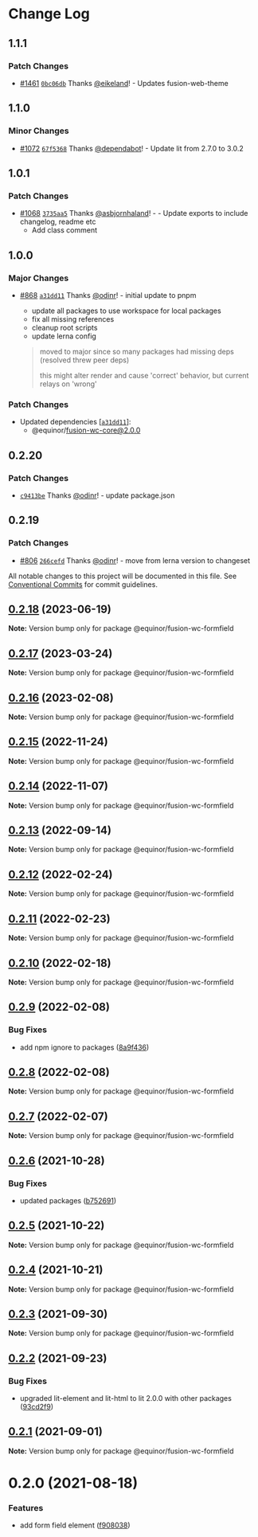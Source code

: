 # Change Log

## 1.1.1

### Patch Changes

- [#1461](https://github.com/equinor/fusion-web-components/pull/1461) [`0bc06db`](https://github.com/equinor/fusion-web-components/commit/0bc06dbf003e078bf73bf191a0de429ad443f836) Thanks [@eikeland](https://github.com/eikeland)! - Updates fusion-web-theme

## 1.1.0

### Minor Changes

- [#1072](https://github.com/equinor/fusion-web-components/pull/1072) [`67f5368`](https://github.com/equinor/fusion-web-components/commit/67f5368005022dad3c103cc1673e352d6efd65e0) Thanks [@dependabot](https://github.com/apps/dependabot)! - Update lit from 2.7.0 to 3.0.2

## 1.0.1

### Patch Changes

- [#1068](https://github.com/equinor/fusion-web-components/pull/1068) [`3735aa5`](https://github.com/equinor/fusion-web-components/commit/3735aa51480bb5b16815c2fbf152da91f6231052) Thanks [@asbjornhaland](https://github.com/asbjornhaland)! - - Update exports to include changelog, readme etc
  - Add class comment

## 1.0.0

### Major Changes

- [#868](https://github.com/equinor/fusion-web-components/pull/868) [`a31dd11`](https://github.com/equinor/fusion-web-components/commit/a31dd11a7b8f5515cc62344849b2ce765861267a) Thanks [@odinr](https://github.com/odinr)! - initial update to pnpm

  - update all packages to use workspace for local packages
  - fix all missing references
  - cleanup root scripts
  - update lerna config

  > moved to major since so many packages had missing deps (resolved threw peer deps)
  >
  > this might alter render and cause 'correct' behavior, but current relays on 'wrong'

### Patch Changes

- Updated dependencies [[`a31dd11`](https://github.com/equinor/fusion-web-components/commit/a31dd11a7b8f5515cc62344849b2ce765861267a)]:
  - @equinor/fusion-wc-core@2.0.0

## 0.2.20

### Patch Changes

- [`c9413be`](https://github.com/equinor/fusion-web-components/commit/c9413beb02b168de63c2f978f121e80fe1b68614) Thanks [@odinr](https://github.com/odinr)! - update package.json

## 0.2.19

### Patch Changes

- [#806](https://github.com/equinor/fusion-web-components/pull/806) [`266cefd`](https://github.com/equinor/fusion-web-components/commit/266cefd493f898f440ce93e92e79964bbd33be59) Thanks [@odinr](https://github.com/odinr)! - move from lerna version to changeset

All notable changes to this project will be documented in this file.
See [Conventional Commits](https://conventionalcommits.org) for commit guidelines.

## [0.2.18](https://github.com/equinor/fusion-web-components/compare/@equinor/fusion-wc-formfield@0.2.17...@equinor/fusion-wc-formfield@0.2.18) (2023-06-19)

**Note:** Version bump only for package @equinor/fusion-wc-formfield

## [0.2.17](https://github.com/equinor/fusion-web-components/compare/@equinor/fusion-wc-formfield@0.2.16...@equinor/fusion-wc-formfield@0.2.17) (2023-03-24)

**Note:** Version bump only for package @equinor/fusion-wc-formfield

## [0.2.16](https://github.com/equinor/fusion-web-components/compare/@equinor/fusion-wc-formfield@0.2.15...@equinor/fusion-wc-formfield@0.2.16) (2023-02-08)

**Note:** Version bump only for package @equinor/fusion-wc-formfield

## [0.2.15](https://github.com/equinor/fusion-web-components/compare/@equinor/fusion-wc-formfield@0.2.14...@equinor/fusion-wc-formfield@0.2.15) (2022-11-24)

**Note:** Version bump only for package @equinor/fusion-wc-formfield

## [0.2.14](https://github.com/equinor/fusion-web-components/compare/@equinor/fusion-wc-formfield@0.2.13...@equinor/fusion-wc-formfield@0.2.14) (2022-11-07)

**Note:** Version bump only for package @equinor/fusion-wc-formfield

## [0.2.13](https://github.com/equinor/fusion-web-components/compare/@equinor/fusion-wc-formfield@0.2.12...@equinor/fusion-wc-formfield@0.2.13) (2022-09-14)

**Note:** Version bump only for package @equinor/fusion-wc-formfield

## [0.2.12](https://github.com/equinor/fusion-web-components/compare/@equinor/fusion-wc-formfield@0.2.11...@equinor/fusion-wc-formfield@0.2.12) (2022-02-24)

**Note:** Version bump only for package @equinor/fusion-wc-formfield

## [0.2.11](https://github.com/equinor/fusion-web-components/compare/@equinor/fusion-wc-formfield@0.2.10...@equinor/fusion-wc-formfield@0.2.11) (2022-02-23)

**Note:** Version bump only for package @equinor/fusion-wc-formfield

## [0.2.10](https://github.com/equinor/fusion-web-components/compare/@equinor/fusion-wc-formfield@0.2.9...@equinor/fusion-wc-formfield@0.2.10) (2022-02-18)

**Note:** Version bump only for package @equinor/fusion-wc-formfield

## [0.2.9](https://github.com/equinor/fusion-web-components/compare/@equinor/fusion-wc-formfield@0.2.8...@equinor/fusion-wc-formfield@0.2.9) (2022-02-08)

### Bug Fixes

- add npm ignore to packages ([8a9f436](https://github.com/equinor/fusion-web-components/commit/8a9f436f4d38c0fec431d9388ce3098853f8babc))

## [0.2.8](https://github.com/equinor/fusion-web-components/compare/@equinor/fusion-wc-formfield@0.2.7...@equinor/fusion-wc-formfield@0.2.8) (2022-02-08)

**Note:** Version bump only for package @equinor/fusion-wc-formfield

## [0.2.7](https://github.com/equinor/fusion-web-components/compare/@equinor/fusion-wc-formfield@0.2.6...@equinor/fusion-wc-formfield@0.2.7) (2022-02-07)

**Note:** Version bump only for package @equinor/fusion-wc-formfield

## [0.2.6](https://github.com/equinor/fusion-web-components/compare/@equinor/fusion-wc-formfield@0.2.5...@equinor/fusion-wc-formfield@0.2.6) (2021-10-28)

### Bug Fixes

- updated packages ([b752691](https://github.com/equinor/fusion-web-components/commit/b75269105063dfbb150432bd86426e33d67ba869))

## [0.2.5](https://github.com/equinor/fusion-web-components/compare/@equinor/fusion-wc-formfield@0.2.4...@equinor/fusion-wc-formfield@0.2.5) (2021-10-22)

**Note:** Version bump only for package @equinor/fusion-wc-formfield

## [0.2.4](https://github.com/equinor/fusion-web-components/compare/@equinor/fusion-wc-formfield@0.2.3...@equinor/fusion-wc-formfield@0.2.4) (2021-10-21)

**Note:** Version bump only for package @equinor/fusion-wc-formfield

## [0.2.3](https://github.com/equinor/fusion-web-components/compare/@equinor/fusion-wc-formfield@0.2.2...@equinor/fusion-wc-formfield@0.2.3) (2021-09-30)

**Note:** Version bump only for package @equinor/fusion-wc-formfield

## [0.2.2](https://github.com/equinor/fusion-web-components/compare/@equinor/fusion-wc-formfield@0.2.1...@equinor/fusion-wc-formfield@0.2.2) (2021-09-23)

### Bug Fixes

- upgraded lit-element and lit-html to lit 2.0.0 with other packages ([93cd2f9](https://github.com/equinor/fusion-web-components/commit/93cd2f997d6045fd5ab69fe05ccee5acfa861ad7))

## [0.2.1](https://github.com/equinor/fusion-web-components/compare/@equinor/fusion-wc-formfield@0.2.0...@equinor/fusion-wc-formfield@0.2.1) (2021-09-01)

**Note:** Version bump only for package @equinor/fusion-wc-formfield

# 0.2.0 (2021-08-18)

### Features

- add form field element ([f908038](https://github.com/equinor/fusion-web-components/commit/f9080384b53ba20e70b61095a011408335b4f243))

